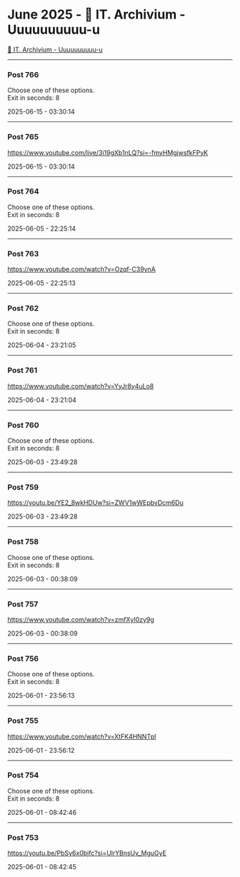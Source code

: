 # June 2025 - 🐊 IT. Archivium - Uuuuuuuuuu-u

[🐊 IT. Archivium - Uuuuuuuuuu-u](../../)



---

### Post 766




Choose one of these options. <br />Exit in seconds: 8


2025-06-15 - 03:30:14







---

### Post 765




<a href="https://www.youtube.com/live/3i19gXb1nLQ?si=-fmyHMgjwsfkFPyK">https://www.youtube.com/live/3i19gXb1nLQ?si=-fmyHMgjwsfkFPyK</a>


2025-06-15 - 03:30:14







---

### Post 764




Choose one of these options. <br />Exit in seconds: 8


2025-06-05 - 22:25:14







---

### Post 763




<a href="https://www.youtube.com/watch?v=Ozqf-C39ynA">https://www.youtube.com/watch?v=Ozqf-C39ynA</a>


2025-06-05 - 22:25:13







---

### Post 762




Choose one of these options. <br />Exit in seconds: 8


2025-06-04 - 23:21:05







---

### Post 761




<a href="https://www.youtube.com/watch?v=YyJr8y4uLo8">https://www.youtube.com/watch?v=YyJr8y4uLo8</a>


2025-06-04 - 23:21:04







---

### Post 760




Choose one of these options. <br />Exit in seconds: 8


2025-06-03 - 23:49:28







---

### Post 759




<a href="https://youtu.be/YE2_8wkHDUw?si=ZWV1wWEpbvDcm6Du">https://youtu.be/YE2_8wkHDUw?si=ZWV1wWEpbvDcm6Du</a>


2025-06-03 - 23:49:28







---

### Post 758




Choose one of these options. <br />Exit in seconds: 8


2025-06-03 - 00:38:09







---

### Post 757




<a href="https://www.youtube.com/watch?v=zmfXyI0zy9g">https://www.youtube.com/watch?v=zmfXyI0zy9g</a>


2025-06-03 - 00:38:09







---

### Post 756




Choose one of these options. <br />Exit in seconds: 8


2025-06-01 - 23:56:13







---

### Post 755




<a href="https://www.youtube.com/watch?v=XtFK4HNNTpI">https://www.youtube.com/watch?v=XtFK4HNNTpI</a>


2025-06-01 - 23:56:12







---

### Post 754




Choose one of these options. <br />Exit in seconds: 8


2025-06-01 - 08:42:46







---

### Post 753




<a href="https://youtu.be/PbSy6x0bjfc?si=UlrYBnsUv_MguGyE">https://youtu.be/PbSy6x0bjfc?si=UlrYBnsUv_MguGyE</a>


2025-06-01 - 08:42:45





